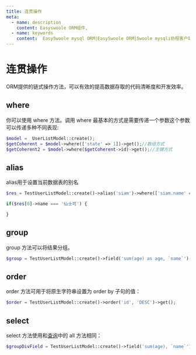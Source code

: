 ```yaml
---
title: 连贯操作
meta:
  - name: description
    content: Easyswoole ORM组件,
  - name: keywords
    content:  EasySwoole mysql ORM|EasySwoole ORM|Swoole mysqli协程客户端|swoole ORM|连贯操作
---
```



# 连贯操作

ORM提供的链式操作方法，可以有效的提高数据存取的代码清晰度和开发效率。

## where
你可以使用 where 方法。调用 where 最基本的方式是需要传递一个参数这个参数可以传递多种不同表现:

```php
$model =  UserListModel::create();
$getCoherent = $model->where(['state' => 1])->get();//数组方式
$getCoherent2 = $model->where($getCoherent->id)->get();//主键方式
```

## alias

alias用于设置当前数据表的别名

```php
$res = TestUserListModel::create()->alias('siam')->where(['siam.name' => '仙士可'])->all();

if($res[0]->name === '仙士可') {

}
```

## group

group 方法可以将结果分组。

```php
$group = TestUserListModel::create()->field('sum(age) as age, `name`')->group('name')->all(null);
```

## order

order 方法可用于将原生字符串设置为 order by 子句的值：

```php
$order = TestUserListModel::create()->order('id', 'DESC')->get();
```

## select

select 方法使用和[查询](/Components/Orm/query)中的 all 方法相同：

```php
$groupDivField = TestUserListModel::create()->field('sum(age), `name`')->group('name')->select();
```


